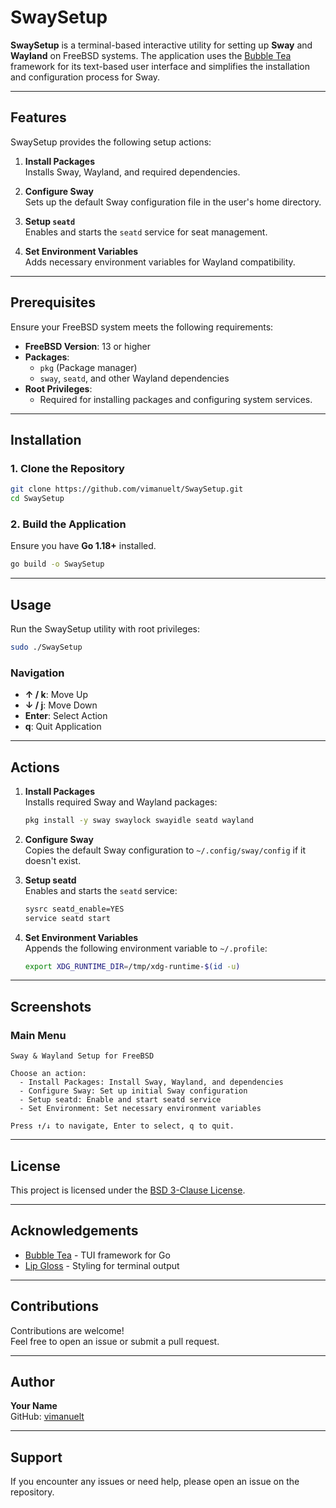 # SwaySetup

**SwaySetup** is a terminal-based interactive utility for setting up **Sway** and **Wayland** on FreeBSD systems. The application uses the [Bubble Tea](https://github.com/charmbracelet/bubbletea) framework for its text-based user interface and simplifies the installation and configuration process for Sway.

---

## Features

SwaySetup provides the following setup actions:

1. **Install Packages**  
   Installs Sway, Wayland, and required dependencies.

2. **Configure Sway**  
   Sets up the default Sway configuration file in the user's home directory.

3. **Setup `seatd`**  
   Enables and starts the `seatd` service for seat management.

4. **Set Environment Variables**  
   Adds necessary environment variables for Wayland compatibility.

---

## Prerequisites

Ensure your FreeBSD system meets the following requirements:

- **FreeBSD Version**: 13 or higher
- **Packages**:
   - `pkg` (Package manager)
   - `sway`, `seatd`, and other Wayland dependencies
- **Root Privileges**:
   - Required for installing packages and configuring system services.

---

## Installation

### 1. Clone the Repository

```bash
git clone https://github.com/vimanuelt/SwaySetup.git
cd SwaySetup
```

### 2. Build the Application

Ensure you have **Go 1.18+** installed.

```bash
go build -o SwaySetup
```

---

## Usage

Run the SwaySetup utility with root privileges:

```bash
sudo ./SwaySetup
```

### Navigation

- **↑ / k**: Move Up
- **↓ / j**: Move Down
- **Enter**: Select Action
- **q**: Quit Application

---

## Actions

1. **Install Packages**  
   Installs required Sway and Wayland packages:

   ```bash
   pkg install -y sway swaylock swayidle seatd wayland
   ```

2. **Configure Sway**  
   Copies the default Sway configuration to `~/.config/sway/config` if it doesn't exist.

3. **Setup seatd**  
   Enables and starts the `seatd` service:

   ```bash
   sysrc seatd_enable=YES
   service seatd start
   ```

4. **Set Environment Variables**  
   Appends the following environment variable to `~/.profile`:

   ```bash
   export XDG_RUNTIME_DIR=/tmp/xdg-runtime-$(id -u)
   ```

---

## Screenshots

### Main Menu
```
Sway & Wayland Setup for FreeBSD

Choose an action:
  - Install Packages: Install Sway, Wayland, and dependencies
  - Configure Sway: Set up initial Sway configuration
  - Setup seatd: Enable and start seatd service
  - Set Environment: Set necessary environment variables

Press ↑/↓ to navigate, Enter to select, q to quit.
```

---

## License

This project is licensed under the [BSD 3-Clause License](LICENSE).

---

## Acknowledgements

- [Bubble Tea](https://github.com/charmbracelet/bubbletea) - TUI framework for Go
- [Lip Gloss](https://github.com/charmbracelet/lipgloss) - Styling for terminal output

---

## Contributions

Contributions are welcome!  
Feel free to open an issue or submit a pull request.

---

## Author

**Your Name**  
GitHub: [vimanuelt](https://github.com/vimanuelt)

---

## Support

If you encounter any issues or need help, please open an issue on the repository.

